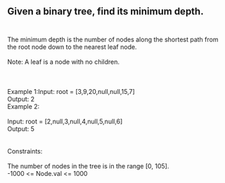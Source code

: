 ## Given a binary tree, find its minimum depth. <br> <br> 
The minimum depth is the number of nodes along the shortest path from the root node down to the nearest leaf node. <br> <br> 
Note: A leaf is a node with no children. <br> <br> <br> <br> 
Example 1:Input: root = [3,9,20,null,null,15,7] <br> 
Output: 2 <br> 
Example 2: <br> <br> 
Input: root = [2,null,3,null,4,null,5,null,6] <br> 
Output: 5 <br> <br> <br> 
Constraints: <br> <br> 
The number of nodes in the tree is in the range [0, 105]. <br> 
-1000 <= Node.val <= 1000 <br> 

